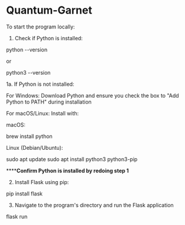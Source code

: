 # Quantum-Garnet

To start the program locally:
1) Check if Python is installed:

python --version

or

python3 --version

1a. If Python is not installed:

For Windows: Download Python and ensure you check the box to "Add Python to PATH" during installation

For macOS/Linux: Install with:

macOS:

brew install python

Linux (Debian/Ubuntu):

sudo apt update
sudo apt install python3 python3-pip

******Confirm Python is installed by redoing step 1**

2) Install Flask using pip:

pip install flask

3) Navigate to the program's directory and run the Flask application

flask run
